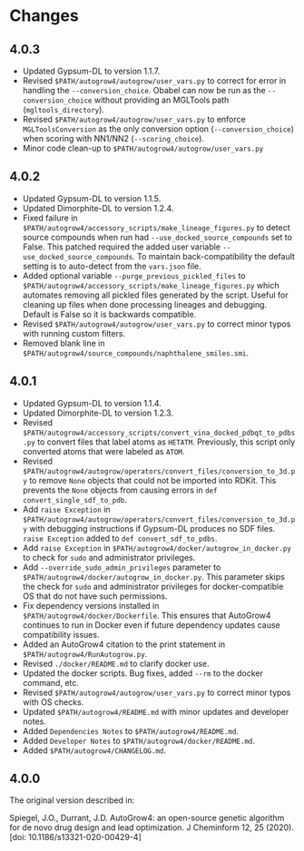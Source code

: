 Changes
=======

4.0.3
-----

* Updated Gypsum-DL to version 1.1.7.
* Revised `$PATH/autogrow4/autogrow/user_vars.py` to correct for error in 
  handling the `--conversion_choice`. Obabel can now be run as the
  `--conversion_choice` without providing an MGLTools path (`mgltools_directory`).
* Revised `$PATH/autogrow4/autogrow/user_vars.py` to enforce
  `MGLToolsConversion` as the only conversion option (`--conversion_choice`) 
  when scoring with NN1/NN2 (`--scoring_choice`).
* Minor code clean-up to `$PATH/autogrow4/autogrow/user_vars.py`

4.0.2
-----

* Updated Gypsum-DL to version 1.1.5.
* Updated Dimorphite-DL to version 1.2.4.
* Fixed failure in `$PATH/autogrow4/accessory_scripts/make_lineage_figures.py`
  to detect source compounds when run had `--use_docked_source_compounds` set
  to False. This patched required the added user variable
  `--use_docked_source_compounds`. To maintain back-compatibility the default
  setting is to auto-detect from the `vars.json` file.
* Added optional variable `--purge_previous_pickled_files` to
  `$PATH/autogrow4/accessory_scripts/make_lineage_figures.py` which automates
  removing all pickled files generated by the script. Useful for cleaning up
  files when done processing lineages and debugging. Default is False so it is
  backwards compatible.
* Revised `$PATH/autogrow4/autogrow/user_vars.py` to correct minor typos with
  running custom filters.
* Removed blank line in `$PATH/autogrow4/source_compounds/naphthalene_smiles.smi`.

4.0.1
-----

* Updated Gypsum-DL to version 1.1.4.
* Updated Dimorphite-DL to version 1.2.3.
* Revised
  `$PATH/autogrow4/accessory_scripts/convert_vina_docked_pdbqt_to_pdbs.py` to
  convert files that label atoms as `HETATM`. Previously, this script only
  converted atoms that were labeled as `ATOM`.
* Revised
  `$PATH/autogrow4/autogrow/operators/convert_files/conversion_to_3d.py` to
  remove `None` objects that could not be imported into RDKit. This prevents
  the `None` objects from causing errors in `def convert_single_sdf_to_pdb`.
* Add `raise Exception` in
  `$PATH/autogrow4/autogrow/operators/convert_files/conversion_to_3d.py` with
  debugging instructions if Gypsum-DL produces no SDF files. `raise Exception`
  added to `def convert_sdf_to_pdbs`.
* Add `raise Exception` in `$PATH/autogrow4/docker/autogrow_in_docker.py` to
  check for `sudo` and administrator privileges.
* Add `--override_sudo_admin_privileges` parameter to
  `$PATH/autogrow4/docker/autogrow_in_docker.py`. This parameter skips the
  check for `sudo` and administrator privileges for docker-compatible OS that
  do not have such permissions.
* Fix dependency versions installed in `$PATH/autogrow4/docker/Dockerfile`.
  This ensures that AutoGrow4 continues to run in Docker even if future
  dependency updates cause compatibility issues.
* Added an AutoGrow4 citation to the print statement in
  `$PATH/autogrow4/RunAutogrow.py`.
* Revised `./docker/README.md` to clarify docker use.
* Updated the docker scripts. Bug fixes, added `--rm` to the docker command,
  etc.
* Revised `$PATH/autogrow4/autogrow/user_vars.py` to correct minor typos with
  OS checks.
* Updated `$PATH/autogrow4/README.md` with minor updates and developer notes.
* Added `Dependencies Notes` to `$PATH/autogrow4/README.md`.
* Added `Developer Notes` to `$PATH/autogrow4/docker/README.md`.
* Added `$PATH/autogrow4/CHANGELOG.md`.

4.0.0
-----

The original version described in:

Spiegel, J.O., Durrant, J.D. AutoGrow4: an open-source genetic algorithm for
de novo drug design and lead optimization. J Cheminform 12, 25 (2020). [doi:
10.1186/s13321-020-00429-4]
